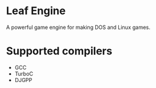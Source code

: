 # Leaf Engine
A powerful game engine for making DOS and Linux games.

# Supported compilers
* GCC
* TurboC
* DJGPP
